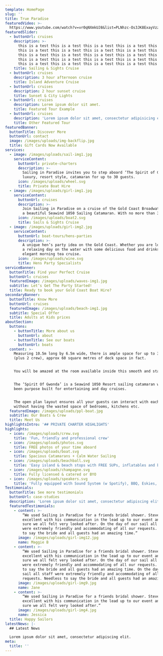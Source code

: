 ```yaml
---
template: HomePage
slug: ''
title: True Paradise
featuredVideo: >-
  https://www.youtube.com/watch?v=vr0qNXmkUJ8&list=PLNhzc-Os3JK8ExayVzzoHVvP2c0-4_oqt
featuredSlider:
  - buttonUrl: cruises
    description: >-
      this is a test this is a test this is a test this is a test this is a test
      this is a test this is a test this is a test this is a test this is a test
      this is a test this is a test this is a test this is a test this is a test
      this is a test this is a test this is a test this is a test this is a test
      this is a test this is a test this is a test this is a test this is a test
    title: Sailing & Sights Cruise
  - buttonUrl: cruises
    description: 3 hour afternoon cruise
    title: Island Adventure Cruise
  - buttonUrl: cruises
    description: 2 hour sunset cruise
    title: Sunset & City Lights
  - buttonUrl: cruises
    description: Lorem ipsum dolor sit amet.
    title: Featured Tour Example
  - buttonUrl: cruises
    description: 'Lorem ipsum dolor sit amet, consectetur adipisicing elit.'
    title: Other Featured Tour
featuredBanner:
  buttonTitle: Discover More
  buttonUrl: contact
  image: /images/uploads/img-backflip.jpg
  title: Gift Cards Now Available
services:
  - image: /images/uploads/sail-img1.jpg
    serviceContent:
      buttonUrl: private-charters
      description: >-
        Sailing in Paradise invites you to step aboard ‘The Spirit of Gwonda’ a
        luxury, resort style, catamaran for up to 30 guests.
      icon: /images/uploads/wheel.svg
      title: Private Boat Hire
  - image: /images/uploads/girl-img1.jpg
    serviceContent:
      buttonUrl: cruises
      description: >-
        Join Sailing in Paradise on a cruise of the Gold Coast Broadwater aboard
        a beautiful Seawind 1050 Sailing Catamaran. With no more than 30 guests.
      icon: /images/uploads/boat2.svg
      title: Sails & Sights Cruise
  - image: /images/uploads/girl-img2.jpg
    serviceContent:
      buttonUrl: boat-tours/hens-parties
      description: >-
        A unique hen’s party idea on the Gold Coast. Whether you are looking for
        a relaxing day on the water with some delicious food and drinks, an
        elegant morning tea cruise.
      icon: /images/uploads/wine.svg
      title: Hens Party Specialists
serviceBanner:
  buttonTitle: Find your Perfect Cruise
  buttonUrl: cruises
  featuredImage: /images/uploads/waves-img1.jpg
  subtitle: Let’s Get The Party Started!
  title: Ready to book your Gold Coast Boat Hire?
secondaryBanner:
  buttonTitle: Know More
  buttonUrl: cruises
  featuredImage: /images/uploads/beach-img1.jpg
  subtitle: Special Offer
  title: Adults at Kids prices
aboutSection:
  buttons:
    - buttonTitle: More about us
      buttonUrl: about
    - buttonTitle: See our boats
      buttonUrl: boats
  content: >-
    Measuring 10.5m long by 6.5m wide, there is ample space for up to 30 people
    (plus 2 crew), approx 60 square metres of deck space in fact. 


    You will be amazed at the room available inside this smooth and stable boat.


    The ‘Spirit Of Gwonda’ is a Seawind 1050 Resort sailing catamaran which has
    been purpose built for entertaining and day cruises.


    The open plan layout ensures all your guests can interact with each other
    without having the wasted space of bedrooms, kitchens etc.
  featuredImage: /images/uploads/ppl-boat.jpg
  subtitle: Our Boats & Crew
  title: Meet Us
highlightsIntro: '## PRIVATE CHARTER HIGHLIGHTS'
highlights:
  - icon: /images/uploads/crew.svg
    title: 'Fun, friendly and professional crew'
  - icon: /images/uploads/photos.svg
    title: FREE photos of your time aboard
  - icon: /images/uploads/boat.svg
    title: Spacious Catamarans + Calm Water Sailing
  - icon: /images/uploads/beachball.svg
    title: 'Easy island & beach stops with FREE SUPs, inflatables and beach games'
  - icon: /images/uploads/champagne.svg
    title: Fully licensed & catered or BYO
  - icon: /images/uploads/speakers.svg
    title: 'Fully equipped with Sound System (w Spotify), BBQ, Eskies, and Restroom'
Testimonials:
  buttonTitle: See more testimonials
  buttonUrl: case-studies
  description: 'Lorem ipsum dolor sit amet, consectetur adipiscing elit.'
  featuredTestimonials:
    - content: >-
        “We used Sailing in Paradise for a friends bridal shower. Steve was
        excellent with his communication in the lead up to our event and made
        sure we all felt very looked after. On the day of our sail all staff
        were extremely friendly and accommodating of all our requests. Needless
        to say the bride and all guests had an amazing time.”
      image: /images/uploads/girl-img12.jpg
      name: Maggie B
    - content: >-
        “We used Sailing in Paradise for a friends bridal shower. Steve was
        excellent with his communication in the lead up to our event and made
        sure we all felt very looked after. On the day of our sail all staff
        were extremely friendly and accommodating of all our requests. Needless
        to say the bride and all guests had an amazing time. On the day of our
        sail all staff were extremely friendly and accommodating of all our
        requests. Needless to say the bride and all guests had an amazing time."
      image: /images/uploads/girl-img9.jpg
      name: Jane
    - content: >-
        “We used Sailing in Paradise for a friends bridal shower. Steve was
        excellent with his communication in the lead up to our event and made
        sure we all felt very looked after.”
      image: /images/uploads/girl-img4.jpg
      name: Jessica
  title: Happy Sailors
latestNews: |-
  ## Latest News

  Lorem ipsum dolor sit amet, consectetur adipiscing elit.
meta:
  title: ''
---
```


